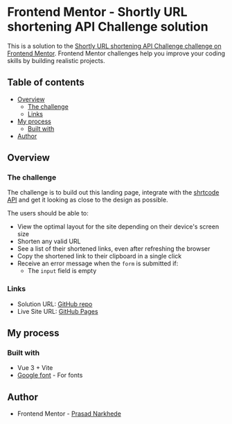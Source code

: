 # Frontend Mentor - Shortly URL shortening API Challenge solution

This is a solution to the [Shortly URL shortening API Challenge challenge on Frontend Mentor](https://www.frontendmentor.io/challenges/url-shortening-api-landing-page-2ce3ob-G). Frontend Mentor challenges help you improve your coding skills by building realistic projects. 

## Table of contents

- [Overview](#overview)
  - [The challenge](#the-challenge)
  <!-- - [Screenshot](#screenshot) -->
  - [Links](#links)
- [My process](#my-process)
  - [Built with](#built-with)
- [Author](#author)

## Overview

### The challenge

The challenge is to build out this landing page, integrate with the [shrtcode API](https://app.shrtco.de/) and get it looking as close to the design as possible.

The users should be able to:

- View the optimal layout for the site depending on their device's screen size
- Shorten any valid URL
- See a list of their shortened links, even after refreshing the browser
- Copy the shortened link to their clipboard in a single click
- Receive an error message when the `form` is submitted if:
  - The `input` field is empty

<!-- 
### Screenshot

[<img src="./Screenshot_desktop.png" height="450px"/>](./Screenshot_desktop.png)

[<img src="./Screenshot_hover.png" height="450px"/>](./Screenshot_hover.png)

[<img src="./Screenshot_mobile.png" height="450px"/>](./Screenshot_mobile.png)
 -->

### Links

- Solution URL: [GitHub repo](https://github.com/pnarck/url-shortening-api-master)
- Live Site URL: [GitHub Pages](https://pnarck.github.io/url-shortening-api-master/)

## My process

### Built with

- Vue 3 + Vite
- [Google font](https://fonts.googleapis.com) - For fonts

## Author

- Frontend Mentor - [Prasad Narkhede](https://www.frontendmentor.io/profile/pnarck)
